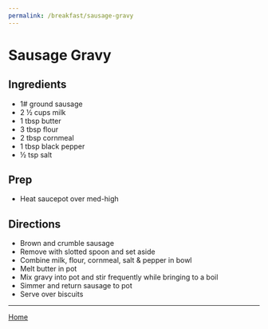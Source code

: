 ```yaml
---
permalink: /breakfast/sausage-gravy
---
```

# Sausage Gravy

## Ingredients

- 1# ground sausage
- 2 ½ cups milk
- 1 tbsp butter
- 3 tbsp flour
- 2 tbsp cornmeal
- 1 tbsp black pepper
- ½ tsp salt

## Prep

- Heat saucepot over med-high

## Directions

- Brown and crumble sausage
- Remove with slotted spoon and set aside
- Combine milk, flour, cornmeal, salt & pepper in bowl
- Melt butter in pot
- Mix gravy into pot and stir frequently while bringing to a boil
- Simmer and return sausage to pot
- Serve over biscuits

---

[Home](https://thomasjbarrett82.github.io)
